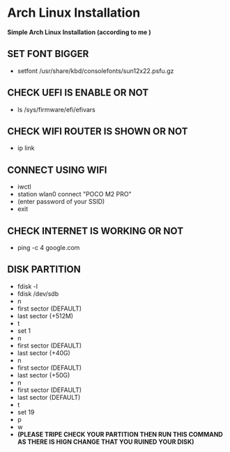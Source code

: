 # Arch Linux Installation

**Simple Arch Linux Installation  (according to me )** 

## SET FONT BIGGER
* setfont /usr/share/kbd/consolefonts/sun12x22.psfu.gz

## CHECK UEFI IS ENABLE OR NOT
* ls /sys/firmware/efi/efivars

## CHECK WIFI ROUTER IS SHOWN OR NOT
* ip link

## CONNECT USING WIFI
* iwctl
* station wlan0 connect "POCO M2 PRO"
* (enter password of your SSID)
* exit

## CHECK INTERNET IS WORKING OR NOT
* ping -c 4 google.com

## DISK PARTITION 
*  fdisk -l
*  fdisk /dev/sdb              
*  n                           
*  first sector (DEFAULT)      
*  last sector  (+512M)                               
*  t                          
*  set 1                       
*  n                           
*  first sector (DEFAULT)
*  last sector  (+40G)         
*  n                           
*  first sector (DEFAULT)
*  last sector  (+50G)         
*  n                           
*  first sector (DEFAULT)
*  last sector  (DEFAULT)
*  t                           
*  set 19                      
*  p                          
*  w                            
*  **(PLEASE TRIPE CHECK YOUR PARTITION THEN RUN THIS COMMAND AS THERE IS HIGN CHANGE THAT YOU RUINED YOUR DISK)**
      
      
      
      
      
   
   
   
   
   
   
   
   
   
   
   
   
   
   
   


